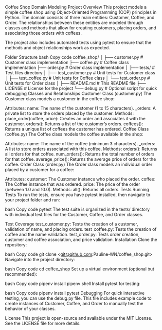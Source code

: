 Coffee Shop Domain Modeling
Project Overview
This project models a simple coffee shop using Object-Oriented Programming (OOP) principles in Python. The domain consists of three main entities: Customer, Coffee, and Order. The relationships between these entities are modeled through classes and methods that allow for creating customers, placing orders, and associating those orders with coffees.

The project also includes automated tests using pytest to ensure that the methods and object relationships work as expected.

Folder Structure
bash
Copy code
coffee_shop/
│
├── customer.py              # Customer class implementation
├── coffee.py                # Coffee class implementation
├── order.py                 # Order class implementation
│
├── tests/                   # Test files directory
│   ├── test_customer.py      # Unit tests for Customer class
│   ├── test_coffee.py        # Unit tests for Coffee class
│   └── test_order.py         # Unit tests for Order class
│
├── README.md                # This README file
├── LICENSE                  # License for the project
└── debug.py                 # Optional script for quick debugging
Classes and Relationships
Customer Class (customer.py)
The Customer class models a customer in the coffee shop:

Attributes:
name: The name of the customer (1 to 15 characters).
_orders: A private list to store the orders placed by the customer.
Methods:
place_order(coffee, price): Creates an order and associates it with the customer.
orders(): Returns a list of the customer’s orders.
coffees(): Returns a unique list of coffees the customer has ordered.
Coffee Class (coffee.py)
The Coffee class models the coffee available in the shop:

Attributes:
name: The name of the coffee (minimum 3 characters).
_orders: A list to store orders associated with this coffee.
Methods:
orders(): Returns all orders for that coffee.
num_orders(): Returns the total number of orders for that coffee.
average_price(): Returns the average price of orders for the coffee.
Order Class (order.py)
The Order class models an individual order placed by a customer for a coffee:

Attributes:
customer: The Customer instance who placed the order.
coffee: The Coffee instance that was ordered.
price: The price of the order (between 1.0 and 10.0).
Methods:
all(): Returns all orders.
Tests
Running Tests
To run the tests, ensure you have pytest installed, then navigate to your project folder and run:

bash
Copy code
pytest
The test suite is organized in the tests/ directory with individual test files for the Customer, Coffee, and Order classes.

Test Coverage
test_customer.py: Tests the creation of a customer, validation of name, and placing orders.
test_coffee.py: Tests the creation of coffee and the name validation.
test_order.py: Tests order creation, customer and coffee association, and price validation.
Installation
Clone the repository:

bash
Copy code
git clone <git@github.com:Pauline-WN/coffee_shop.git>
Navigate into the project directory:

bash
Copy code
cd coffee_shop
Set up a virtual environment (optional but recommended):

bash
Copy code
pipenv install
pipenv shell
Install pytest for testing:

bash
Copy code
pipenv install pytest
Debugging
For quick interactive testing, you can use the debug.py file. This file includes example code to create instances of Customer, Coffee, and Order to manually test the behavior of your classes.

License
This project is open-source and available under the MIT License. See the LICENSE file for more details.
